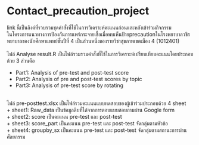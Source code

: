 # Contact_precaution_project

link นี้เป็นลิงค์ที่รวบรวมชุดคำสั่งที่ใช้ในการวิเคราะห์คะแนนก่อนและหลังเข้าร่วมกิจกรรม<br />
ในโครงการแนวทางการป้องกันการแพร่กระจายเชื้อเมื่อพบเห็นป้ายprecautionในโรงพยาบาลวชิรพยาบาลของนักศึกษาแพทย์ชั้นปีที่ 4 เป็นส่วนหนึ่งของรายวิชาสุขภาพเขตเมือง 4 (1012401)<br />
<br />
ไฟล์ Analyse result.R เป็นไฟล์รวมรวมคำสั่งที่ใช้ในการวิเคราะห์เปรียบเทียบคะแนนโดยประกอบด้วย 3 ส่วนคือ<br />
  - Part1: Analysis of pre-test and post-test score<br />
  - Part2: Analysis of pre and post-test scores by topic<br />
  - Part3: Analysis of pre-test score by rotating<br />
<br />
ไฟล์ pre-posttest.xlsx เป็นไฟล์รวมคะแนนแบบทดสอบของผู้เข้าร่วมประกอบด้วย 4 sheet<br />
  + sheet1: Raw_data เป็นข้อมูลดิบที่ได้จากการตอบแบบสอบถามผ่าน Google form<br />
  + sheet2: score เป็นคะแนน pre-test และ post-test<br />
  + sheet3: score_part เป็นคะแนน pre-test และ post-test จัดกลุ่มตามหัวข้อ<br />
  + sheet4: groupby_sx เป็นคะแนน pre-test และ post-test จัดกลุ่มตามสถานะการผ่านศัลยกรรม<br />
